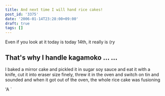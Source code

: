 ```yaml
---
title: And next time I will hand rice cakes!
post_id: '3375'
date: '2006-01-14T23:28:00+09:00'
draft: true
tags: []
---
```


Even if you look at it today is today 14th, it really is (ry

## That's why I handle kagamoko ... ...

I baked a mirror cake and pickled it in sugar soy sauce and eat it with a knife, cut it into eraser size finely, threw it in the oven and switch on tin and sounded and when it got out of the oven, the whole rice cake was fusioning

'A `
